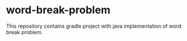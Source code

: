 # word-break-problem
This repository contains gradle project with java implementation of word break problem.

